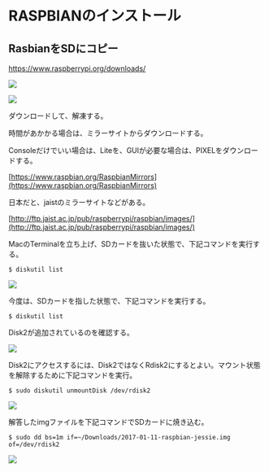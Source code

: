 # RASPBIANのインストール

## RasbianをSDにコピー

https://www.raspberrypi.org/downloads/

![](../img/dev/pi/pi002.png)

![](../img/dev/pi/pi003.png)

ダウンロードして、解凍する。

時間があかかる場合は、ミラーサイトからダウンロードする。

Consoleだけでいい場合は、Liteを、GUIが必要な場合は、PIXELをダウンロードする。

[https://www.raspbian.org/RaspbianMirrors](https://www.raspbian.org/RaspbianMirrors)

日本だと、jaistのミラーサイトなどがある。

[http://ftp.jaist.ac.jp/pub/raspberrypi/raspbian/images/](http://ftp.jaist.ac.jp/pub/raspberrypi/raspbian/images/)


MacのTerminalを立ち上げ、SDカードを抜いた状態で、下記コマンドを実行する。

```shell
$ diskutil list
```

![](../img/dev/pi/pi_sd01.png)

今度は、SDカードを指した状態で、下記コマンドを実行する。


```shell
$ diskutil list
```

Disk2が追加されているのを確認する。

![](../img/dev/pi/pi_sd02.png)

Disk2にアクセスするには、Disk2ではなくRdisk2にするとよい。マウント状態を解除するために下記コマンドを実行。

```shell
$ sudo diskutil unmountDisk /dev/rdisk2
```

![](../img/dev/pi/pi_sd03.png)

解答したimgファイルを下記コマンドでSDカードに焼き込む。

```shell
$ sudo dd bs=1m if=~/Downloads/2017-01-11-raspbian-jessie.img  of=/dev/rdisk2
```

![](../img/dev/pi/pi_sd04.png)


